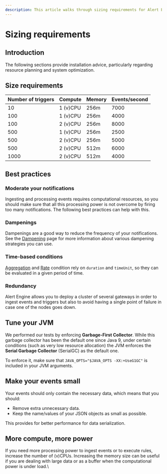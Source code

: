 ```yaml
---
description: This article walks through sizing requirements for Alert Engine
---
```


# Sizing requirements

## Introduction

The following sections provide installation advice, particularly regarding resource planning and system optimization.

## Size requirements

| Number of triggers | Compute  | Memory | Events/second |
| ------------------ | -------- | ------ | ------------- |
| 10                 | 1 (v)CPU | 256m   | 7000          |
| 100                | 1 (v)CPU | 256m   | 4000          |
| 100                | 2 (v)CPU | 256m   | 8000          |
| 500                | 1 (v)CPU | 256m   | 2500          |
| 500                | 2 (v)CPU | 256m   | 5000          |
| 500                | 2 (v)CPU | 512m   | 6000          |
| 1000               | 2 (v)CPU | 512m   | 4000          |

## Best practices

### Moderate your notifications

Ingesting and processing events requires computational resources, so you should make sure that all this processing power is not overcome by firing too many notifications. The following best practices can help with this.

### **Dampenings**

Dampenings are a good way to reduce the frequency of your notifications. See the [Dampening](https://docs.gravitee.io/ae/userguide\_dampening.html) page for more information about various dampening strategies you can use.

### **Time-based conditions**

[Aggregation](https://docs.gravitee.io/ae/userguide\_conditions.html#aggregation) and [Rate](https://docs.gravitee.io/ae/userguide\_conditions.html#rate) condition rely on `duration` and `timeUnit`, so they can be evaluated in a given period of time.

### Redundancy

Alert Engine allows you to deploy a cluster of several gateways in order to ingest events and triggers but also to avoid having a single point of failure in case one of the nodes goes down.

## Tune your JVM

We performed our tests by enforcing **Garbage-First Collector**. While this garbage collector has been the default one since Java 9, under certain conditions (such as very low resource allocation) the JVM enforces the **Serial Garbage Collector** (SerialGC) as the default one.

To enforce it, make sure that `JAVA_OPTS="$JAVA_OPTS -XX:+UseG1GC"` is included in your JVM arguments.

## Make your events small

Your events should only contain the necessary data, which means that you should:

* Remove extra unnecessary data.
* Keep the name/values of your JSON objects as small as possible.

This provides for better performance for data serialization.

## More compute, more power

If you need more processing power to ingest events or to execute rules, increase the number of (v)CPUs. Increasing the memory size can be useful if you are dealing with large data or as a buffer when the computational power is under load.\
